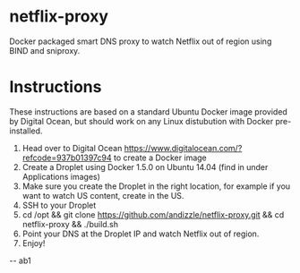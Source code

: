 # netflix-proxy
Docker packaged smart DNS proxy to watch Netflix out of region using BIND and sniproxy.

# Instructions
These instructions are based on a standard Ubuntu Docker image provided by Digital Ocean, but should work on any Linux distubution with Docker pre-installed.

1. Head over to Digital Ocean https://www.digitalocean.com/?refcode=937b01397c94 to create a Docker image
2. Create a Droplet using Docker 1.5.0 on Ubuntu 14.04 (find in under Applications images)
3. Make sure you create the Droplet in the right location, for example if you want to watch US content, create in the US.
3. SSH to your Droplet
4. cd /opt && git clone https://github.com/andizzle/netflix-proxy.git && cd netflix-proxy && ./build.sh
5. Point your DNS at the Droplet IP and watch Netflix out of region.
6. Enjoy!

-- ab1
